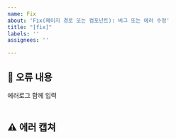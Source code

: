 ```yaml
---
name: Fix
about: 'Fix(페이지 경로 또는 컴포넌트): 버그 또는 에러 수정'
title: "[fix]"
labels: ''
assignees: ''

---
```


## 🤔 오류 내용

에러로그 함께 입력  
<br>

## ⚠ 에러 캡쳐

<br>
